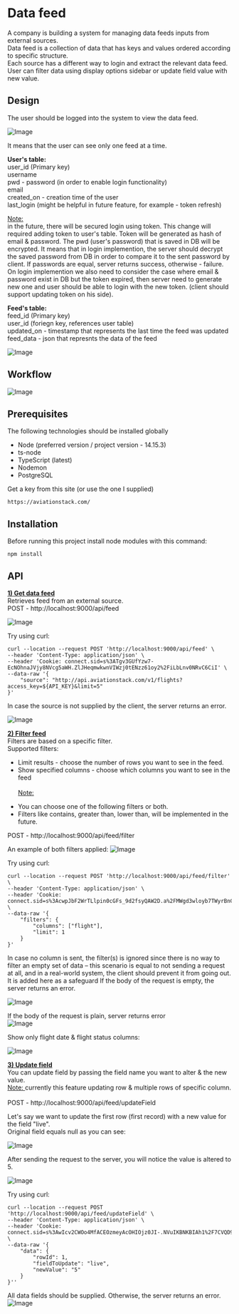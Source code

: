 # Data feed

A company is building a system for managing data feeds inputs from external sources. <br>
Data feed is a collection of data that has keys and values ordered according to specific
structure. <br>
Each source has a different way to login and extract the relevant data feed. <br>
User can filter data using display options sidebar or update field value with new value.

## Design

The user should be logged into the system to view the data feed.

![Image](https://res.cloudinary.com/dtwqtpteb/image/upload/v1665940886/wg7sdygutef3ivwoixwo.png
)

It means that the user can see only one feed at a time. <br>

<b> User's table: </b> <br>
user_id (Primary key) <br>
username <br>
pwd - password (in order to enable login functionality) <br>
email <br>
created_on - creation time of the user <br>
last_login (might be helpful in future feature, for example - token refresh) <br>

<ins> Note: </ins> <br>
in the future, there will be secured login using token. This change will required adding token to user's table. Token will be generated as hash of email & password. The pwd (user's password) that is saved in DB will be encrypted. It means that in login implemention, the server should decrypt the saved password from DB in order to compare it to the sent password by client. If passwords are equal, server returns success, otherwise - failure. On login implemention we also need to consider the case where email & password exist in DB but the token expired, then server need to generate new one and user should be able to login with the new token. (client should support updating token on his side).

<b> Feed's table: </b> <br>
feed_id (Primary key) <br>
user_id (foriegn key, references user table) <br>
updated_on - timestamp that represents the last time the feed was updated <br>
feed_data - json that represnts the data of the feed <br>


![Image](https://res.cloudinary.com/dtwqtpteb/image/upload/v1666027394/fkcssttopv7o83mgd3ll.png
)

## Workflow

![Image](https://res.cloudinary.com/dtwqtpteb/image/upload/v1666006730/xmgthwfaildm4bg8xvra.jpg
)

## Prerequisites
The following technologies should be installed globally
* Node (preferred version / project version - 14.15.3)
* ts-node
* TypeScript (latest)
* Nodemon 
* PostgreSQL


Get a key from this site (or use the one I supplied)
```
https://aviationstack.com/
```

## Installation

Before running this project install node modules with this command:

```
npm install
```



## API
<ins><b>1) Get data feed </ins></b> <br>
Retrieves feed from an external source.<br>
POST - http://localhost:9000/api/feed

![Image](https://res.cloudinary.com/dtwqtpteb/image/upload/v1665951016/mdz2ihw6ikngfwyw4ylf.png
)

Try using curl:

```
curl --location --request POST 'http://localhost:9000/api/feed' \
--header 'Content-Type: application/json' \
--header 'Cookie: connect.sid=s%3ATgv3GUfYzw7-EcNOhnaJVjy8NVcg5aWH.ZlJHeqmwkwnVIWzj0tENzz61oy2%2FiLbLnv0NRvC6CiI' \
--data-raw '{
    "source": "http://api.aviationstack.com/v1/flights?access_key=${API_KEY}&limit=5"
}'
```

In case the source is not supplied by the client, the server returns an error.

![Image](https://res.cloudinary.com/dtwqtpteb/image/upload/v1665951480/cp5dzszhrxd9mwsi9dgs.png
)

<ins><b>2) Filter feed </ins></b> <br>
Filters are based on a specific filter.<br>
Supported filters: <br>
- Limit results - choose the number of rows you want to see in the feed. <br>
- Show specified columns - choose which columns you want to see in the feed <br> <br>
<ins> Note:</ins> 
* You can choose one of the following filters or both. <br>
* Filters like contains, greater than, lower than, will be implemented in the future.

POST - http://localhost:9000/api/feed/filter <br>

An example of both filters applied:
![Image](https://res.cloudinary.com/dtwqtpteb/image/upload/v1665952095/jlhyxpytrgz4cyedzrnh.png
)

Try using curl:

```
curl --location --request POST 'http://localhost:9000/api/feed/filter' \
--header 'Content-Type: application/json' \
--header 'Cookie: connect.sid=s%3AcwpJbF2WrTLlpin0cGFs_9d2fsyQAW2D.a%2FMWgd3wloyb7TWyrBnCSEkhwroRWd1bQbJ4dR2hUcM' \
--data-raw '{
    "filters": {
        "columns": ["flight"],
        "limit": 1
    }
}'
```

In case no column is sent, the filter(s) is ignored since there is no way to filter an empty set of data – this scenario is equal to not sending a request at all, and in a real-world system, the client should prevent it from going out. It is added here as a safeguard
If the body of the request is empty, the server returns an error.


![Image](https://res.cloudinary.com/dtwqtpteb/image/upload/v1665952367/hogscsbevd11prjbbc1e.png
)

If the body of the request is plain, server returns error <br>
![Image](https://res.cloudinary.com/dtwqtpteb/image/upload/v1665952625/ry3xoabyj25j7jzanw4s.png
)

Show only flight date & flight status columns:

![Image](https://res.cloudinary.com/dtwqtpteb/image/upload/v1665952958/y7yt4olnkf75bforw3k9.png
)

<ins><b>3) Update field </ins></b> <br>
You can update field by passing the field name you want to alter & the new value. <br>
<ins> Note: </ins> currently this feature updating row & multiple rows of specific column. <br> <br>
POST - http://localhost:9000/api/feed/updateField <br>

Let's say we want to update the first row (first record) with a new value for the field "live". <br>
Original field equals null as you can see: <br>

![Image](https://res.cloudinary.com/dtwqtpteb/image/upload/v1665963184/bftz3y8ro86dsy2uqlnx.png
)

After sending the request to the server, you will notice the value is altered to 5.

![Image](https://res.cloudinary.com/dtwqtpteb/image/upload/v1665963225/bbxeqsfr7m7wkv1vh3cy.png
)

Try using curl:

```
curl --location --request POST 'http://localhost:9000/api/feed/updateField' \
--header 'Content-Type: application/json' \
--header 'Cookie: connect.sid=s%3AwIcv2CWOo4MfACEOzmeyAcOHIOjz0JI-.NVuIKBNKBIAh1%2F7CVQD9d4khNV6pFOqZBSlfCdJGGK0' \
--data-raw '{
    "data": {
        "rowId": 1,
        "fieldToUpdate": "live",
        "newValue": "5"
    }
}''
```


All data fields should be supplied. Otherwise, the server returns an error.
![Image](https://res.cloudinary.com/dtwqtpteb/image/upload/v1665963344/l8eezirjrzrpuxhtxfrx.png
)
